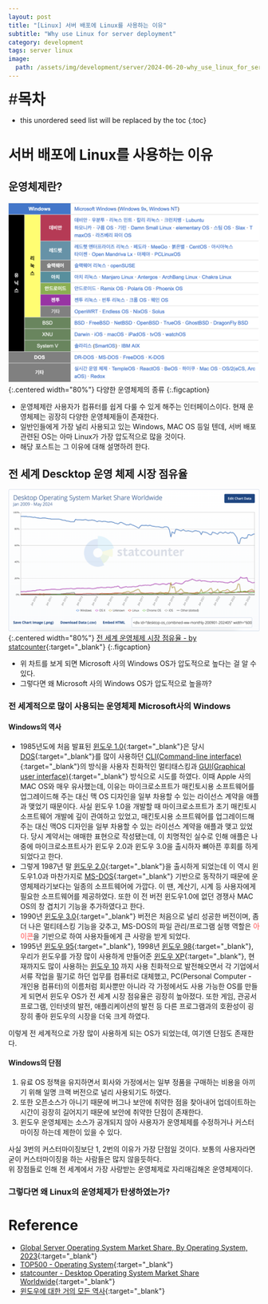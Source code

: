 ```yaml
---
layout: post
title: "[Linux] 서버 배포에 Linux를 사용하는 이유"
subtitle: "Why use Linux for server deployment"
category: development
tags: server linux
image:
  path: /assets/img/development/server/2024-06-20-why_use_linux_for_server_deployment/linux_cover.png
---
```


<span style="font-size:30px;">\#**목차**</span>
* this unordered seed list will be replaced by the toc
{:toc}

# 서버 배포에 Linux를 사용하는 이유
## 운영체제란?
![](/assets/img/development/server/2024-06-20-why_use_linux_for_server_deployment/type_of_os.png){:.centered width="80%"}
다양한 운영체제의 종류
{:.figcaption}

- 운영체제란 사용자가 컴퓨터를 쉽게 다룰 수 있게 해주는 인터페이스이다. 현재 운영체제는 굉장히 다양한 운영체제들이 존재한다.
- 일반인들에게 가장 널리 사용되고 있는 Windows, MAC OS 등일 텐데, 서버 배포 관련된 OS는 아마 Linux가 가장 압도적으로 많을 것이다.
- 해당 포스트는 그 이유에 대해 설명하려 한다.

## 전 세계 Descktop 운영 체제 시장 점유율
![](/assets/img/development/server/2024-06-20-why_use_linux_for_server_deployment/worldwide_os_statistics.png){:.centered width="80%"}
[전 세계 운영체제 시장 점유율 - by statcounter](https://gs.statcounter.com/os-market-share/desktop/worldwide/#monthly-200901-202405){:target="_blank"}
{:.figcaption}

- 위 차트를 보게 되면 Microsoft 사의 Windows OS가 압도적으로 높다는 걸 알 수 있다.
- 그렇다면 왜 Microsoft 사의 Windows OS가 압도적으로 높을까?

### 전 세계적으로 많이 사용되는 운영체제 Microsoft사의 Windows
#### Windows의 역사
- 1985년도에 처음 발표된 [윈도우 1.0](https://en.wikipedia.org/wiki/Windows_1.0){:target="_blank"}은 당시 [DOS](https://en.wikipedia.org/wiki/DOS){:target="_blank"}를 많이 사용하던 [CLI(Command-line interface)](https://en.wikipedia.org/wiki/Command-line_interface){:target="_blank"}의 방식을 사용자 친화적인 멀티태스킹과 [GUI(Graphical user interface)](https://en.wikipedia.org/wiki/Graphical_user_interface){:target="_blank"} 방식으로 시도를 하였다. 이때 Apple 사의 MAC OS와 매우 유사했는데, 이유는 마이크로소프트가 매킨토시용 소프트웨어를 업그레이드해 주는 대신 맥 OS 디자인을 일부 차용할 수 있는 라이선스 계약을 애플과 맺었기 때문이다. 사실 윈도우 1.0을 개발할 때 마이크로소프트가 초기 매킨토시 소프트웨어 개발에 깊이 관여하고 있었고, 매킨토시용 소프트웨어를 업그레이드해주는 대신 맥OS 디자인을 일부 차용할 수 있는 라이선스 계약을 애플과 맺고 있었다. 당시 계약서는 애매한 표현으로 작성됐는데, 이 치명적인 실수로 인해 애플은 나중에 마이크로소프트사가 윈도우 2.0과 윈도우 3.0을 출시하자 뼈아픈 후회를 하게 되었다고 한다.
- 그렇게 1987년 말 [윈도우 2.0](https://en.wikipedia.org/wiki/Windows_2.0){:target="_blank"}을 출시하게 되었는데 이 역시 윈도우1.0과 마찬가지로 [MS-DOS](https://en.wikipedia.org/wiki/MS-DOS){:target="_blank"} 기반으로 동작하기 때문에 운영체제라기보다는 일종의 소프트웨어에 가깝다. 이 땐, 계산기, 시계 등 사용자에게 필요한 소프트웨어를 제공하였다. 또한 이 전 버전 윈도우1.0에 없던 경쟁사 MAC OS의 창 겹치기 기능을 추가하였다고 한다. 
- 1990년 [윈도우 3.0](https://en.wikipedia.org/wiki/Windows_3.0){:target="_blank"} 버전은 처음으로 널리 성공한 버전이며, 좀 더 나은 멀티테스킹 기능을 갖추고, MS-DOS의 파일 관리/프로그램 실행 역할은 <span style="color:#ff8080"><strong>아이콘</strong></span>을 기반으로 하여 사용자들에게 큰 사랑을 받게 되었다.
- 1995년 [윈도우 95](https://en.wikipedia.org/wiki/Windows_95){:target="_blank"}, 1998년 [윈도우 98](https://en.wikipedia.org/wiki/Windows_98){:target="_blank"}, 우리가 윈도우를 가장 많이 사용하게 만들어준 [윈도우 XP](https://en.wikipedia.org/wiki/Windows_XP){:target="_blank"}, 현재까지도 많이 사용하는 [윈도우 10](https://en.wikipedia.org/wiki/Windows_10) 까지 사용 친화적으로 발전해오면서 각 기업에서 서류 작업을 필기로 하던 업무를 컴퓨터로 대체했고, PC(Personal Computer - 개인용 컴퓨터)의 이름처럼 회사뿐만 아니라 각 가정에서도 사용 가능한 OS를 만들게 되면서 윈도우 OS가 전 세계 시장 점유율은 굉장히 높아졌다. 또한 게임, 관공서 프로그램, 인터넷의 발전, 애플리케이션의 발전 등 다른 프로그램과의 호환성이 굉장히 좋아 윈도우의 시장을 더욱 크게 하였다.  

이렇게 전 세계적으로 가장 많이 사용하게 되는 OS가 되었는데, 여기엔 단점도 존재한다.

#### Windows의 단점
1. 유료 OS 정책을 유지하면서 회사와 가정에서는 일부 정품을 구매하는 비용을 아끼기 위해 일명 크랙 버전으로 널리 사용되기도 하였다.
2. 또한 오픈소스가 아니기 때문에 버그나 보안에 취약한 점을 찾아내어 업데이트하는 시간이 굉장히 길어지기 때문에 보안에 취약한 단점이 존재한다.
3. 윈도우 운영체제는 소스가 공개되지 않아 사용자가 운영체제를 수정하거나 커스터마이징 하는데 제한이 있을 수 있다.

사실 3번의 커스터마이징보단 1, 2번의 이유가 가장 단점일 것이다. 보통의 사용자라면 굳이 커스터마이징을 하는 사람들은 많지 않을듯하다.<br/>
위 장점들로 인해 전 세계에서 가장 사랑받는 운영체제로 자리매김해온 운영체제이다.

### 그렇다면 왜 Linux의 운영체제가 탄생하였는가?


# Reference
- [Global Server Operating System Market Share, By Operating System, 2023](https://www.fortunebusinessinsights.com/server-operating-system-market-106601){:target="_blank"}
- [TOP500 - Operating System](https://www.top500.org/statistics/list/){:target="_blank"}
- [statcounter - Desktop Operating System Market Share Worldwide](https://gs.statcounter.com/os-market-share/desktop/worldwide/#monthly-200901-202405){:target="_blank"}
- [윈도우에 대한 거의 모든 역사](https://post.naver.com/viewer/postView.naver?volumeNo=32050554&memberNo=31588952){:target="_blank"}






